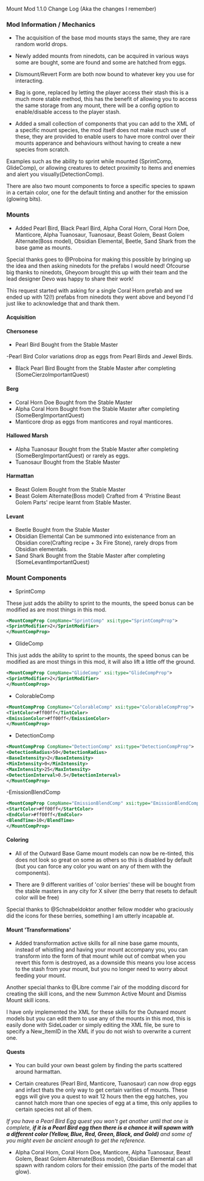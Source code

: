 Mount Mod 1.1.0 Change Log (Aka the changes I remember)


 ### Mod Information / Mechanics

- The acquisition of the base mod mounts stays the same, they are rare random world drops. 

- Newly added mounts from ninedots, can be acquired in various ways some are bought, some are found and some are hatched from eggs.

- Dismount/Revert Form are both now bound to whatever key you use for interacting.

- Bag is gone, replaced by letting the player access their stash this is a much more stable method, this has the benefit of allowing you to access the same storage from any mount, there will be a config option to enable/disable access to the player stash.

- Added a small collection of components that you can add to the XML of a specific mount species, the mod itself does not make much use of these, they are provided to enable users to have more control over their mounts apperance and behaviours without having to create a new species from scratch.

 Examples such as the ability to sprint while mounted (SprintComp, GlideComp), or allowing creatures to detect proximity to items and enemies and alert you visually(DetectionComp).

There are also two mount components to force a specific species to spawn in a certain color, one for the default tinting and another for the emission (glowing bits).


### Mounts

- Added Pearl Bird, Black Pearl Bird, Alpha Coral Horn, Coral Horn Doe, Manticore, Alpha Tuanosaur, Tuanosaur, Beast Golem, Beast Golem Alternate(Boss model), Obsidian Elemental, Beetle, Sand Shark from the base game as mounts. 

Special thanks goes to @Proboina for making this possible by bringing up the idea and then asking ninedots for the prefabs I would need! 
Ofcourse big thanks to ninedots, Gheyoom brought this up with their team and the lead designer Devo was happy to share their work!

This request started with asking for a single Coral Horn prefab and we ended up with 12(!) prefabs from ninedots they went above and beyond I'd just like to acknowledge that and thank them.


####  Acquisition
#### Chersonese
- Pearl Bird 
Bought from the Stable Master 

-Pearl Bird Color variations 
drop as eggs from Pearl Birds and Jewel Birds.

- Black Pearl Bird 
Bought from the Stable Master after completing (SomeCierzoImportantQuest)

#### Berg
- Coral Horn Doe 
Bought from the Stable Master 
- Alpha Coral Horn 
Bought from the Stable Master after completing (SomeBergImportantQuest)
- Manticore 
drop as eggs from manticores and royal manticores.

#### Hallowed Marsh
- Alpha Tuanosaur 
Bought from the Stable Master after completing (SomeBergImportantQuest) or rarely as eggs.
- Tuanosaur 
Bought from the Stable Master 

#### Harmattan
- Beast Golem 
Bought from the Stable Master
- Beast Golem Alternate(Boss model)
Crafted from 4 'Pristine Beast Golem Parts' recipe learnt from Stable Master.


#### Levant
- Beetle
Bought from the Stable Master 
- Obsidian Elemental 
Can be summoned into existenance from an Obsidian core(Crafting recipe + 3x Fire Stone), rarely drops from Obsidian elementals.
- Sand Shark
Bought from the Stable Master after completing (SomeLevantImportantQuest)

### Mount Components
 - SprintComp

 These just adds the ability to sprint to the mounts, the speed bonus can be modified as are most things in this mod.

```xml
<MountCompProp CompName="SprintComp" xsi:type="SprintCompProp">
<SprintModifier>2</SprintModifier>
</MountCompProp>
```

- GlideComp

This just adds the ability to sprint to the mounts, the speed bonus can be modified as are most things in this mod, it will also lift a little off the ground.
```xml
<MountCompProp CompName="GlideComp" xsi:type="GlideCompProp">
<SprintModifier>2</SprintModifier>
</MountCompProp>
```


- ColorableComp

```xml
<MountCompProp CompName="ColorableComp" xsi:type="ColorableCompProp">
<TintColor>#ff00ff</TintColor>
<EmissionColor>#ff00ff</EmissionColor>
</MountCompProp>
```

- DetectionComp
```xml
<MountCompProp CompName="DetectionComp" xsi:type="DetectionCompProp">
<DetectionRadius>50</DetectionRadius>
<BaseIntensity>2</BaseIntensity>
<MinIntensity>0</MinIntensity>
<MaxIntensity>25</MaxIntensity>
<DetectionInterval>0.5</DetectionInterval>
</MountCompProp>
```


-EmissionBlendComp

```xml
<MountCompProp CompName="EmissionBlendComp" xsi:type="EmissionBlendCompProp">
<StartColor>#ff00ff</StartColor>
<EndColor>#ff00ff</EndColor>
<BlendTime>10</BlendTime>
</MountCompProp>
```


#### Coloring

- All of the Outward Base Game mount models can now be re-tinted, this does not look so great on some as others so this is disabled by default (but you can force any color you want on any of them with the components).

- There are 9 different varities of 'color berries' these will be bought from the stable masters in any city for X silver (the berry that resets to default color will be free)

Special thanks to @Schnabeldoktor another fellow modder who graciously did the icons for these berries, something I am utterly incapable at.


#### Mount 'Transformations'
- Added transformation active skills for all nine base game mounts, instead of whistling and having your mount accompany you, you can transform into the form of that mount while out of combat when you revert this form is destroyed, as a downside this means you lose access to the stash from your mount, but you no longer need to worry about feeding your mount.

Another special thanks to @Libre comme l'air of the modding discord for creating the skill icons, and the new Summon Active Mount and Dismiss Mount skill icons.


I have only implemented the XML for these skills for the Outward mount models but you can edit them to use any of the mounts in this mod, this is easily done with SideLoader or simply editing the XML file, be sure to specify a New_ItemID in the XML if you do not wish to overwrite a current one. 

#### Quests

- You can build your own beast golem by finding the parts scattered around harmattan.

- Certain creatures (Pearl Bird, Manticore, Tuanosaur) can now drop eggs and infact thats the only way to get certain varities of mounts.
These eggs will give you a quest to wait 12 hours then the egg hatches, you cannot hatch more than one species of egg at a time, this only applies to certain species not all of them. 

*If you have a Pearl Bird Egg quest you won't get another until that one is complete, **if it is a Pearl Bird egg then there is a chance it will spawn with a different color (Yellow, Blue, Red, Green, Black, and Gold)** and some of you might even be ancient enough to get the reference.*

- Alpha Coral Horn, Coral Horn Doe, Manticore, Alpha Tuanosaur, Beast Golem, Beast Golem Alternate(Boss model), Obsidian Elemental can all spawn with random colors for their emission (the parts of the model that glow).
